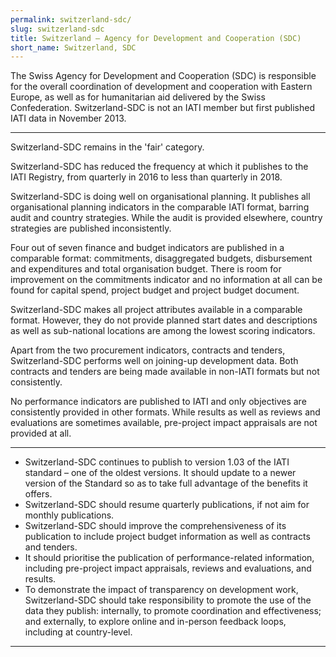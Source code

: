 ```yaml
---
permalink: switzerland-sdc/
slug: switzerland-sdc
title: Switzerland – Agency for Development and Cooperation (SDC)
short_name: Switzerland, SDC
---
```


The Swiss Agency for Development and Cooperation (SDC) is responsible for the overall coordination of development and cooperation with Eastern Europe, as well as for humanitarian aid delivered by the Swiss Confederation. Switzerland-SDC is not an IATI member but first published IATI data in November 2013.

---

Switzerland-SDC remains in the 'fair' category.

Switzerland-SDC has reduced the frequency at which it publishes to the IATI Registry, from quarterly in 2016 to less than quarterly in 2018.

Switzerland-SDC is doing well on organisational planning. It publishes all organisational planning indicators in the comparable IATI format, barring audit and country strategies. While the audit is provided elsewhere, country strategies are published inconsistently.

Four out of seven finance and budget indicators are published in a comparable format: commitments, disaggregated budgets, disbursement and expenditures and total organisation budget. There is room for improvement on the commitments indicator and no information at all can be found for capital spend, project budget and project budget document.

Switzerland-SDC makes all project attributes available in a comparable format. However, they do not provide planned start dates and descriptions as well as sub-national locations are among the lowest scoring indicators.

Apart from the two procurement indicators, contracts and tenders, Switzerland-SDC performs well on joining-up development data. Both contracts and tenders are being made available in non-IATI formats but not consistently.

No performance indicators are published to IATI and only objectives are consistently provided in other formats. While results as well as reviews and evaluations are sometimes available, pre-project impact appraisals are not provided at all.

---

 * Switzerland-SDC continues to publish to version 1.03 of the IATI standard – one of the oldest versions. It should update to a newer version of the Standard so as to take full advantage of the benefits it offers.
 * Switzerland-SDC should resume quarterly publications, if not aim for monthly publications.
 * Switzerland-SDC should improve the comprehensiveness of its publication to include project budget information as well as contracts and tenders.
 * It should prioritise the publication of performance-related information, including pre-project impact appraisals, reviews and evaluations, and results.
 * To demonstrate the impact of transparency on development work, Switzerland-SDC should take responsibility to promote the use of the data they publish: internally, to promote coordination and effectiveness; and externally, to explore online and in-person feedback loops, including at country-level.

---

